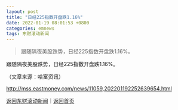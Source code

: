 ```yaml
---
layout: post
title: "日经225指数开盘跌1.16%"
date: 2022-01-19 08:01:53 +0800
categories: emnews
tags: 东财滚动新闻
---
```

> 跟随隔夜美股跌势，日经225指数开盘跌1.16%。

<p>跟随隔夜美股跌势，日经225指数开盘跌1.16%。</p><p class="em_media">（文章来源：哈富资讯）</p>

<http://mss.eastmoney.com/news/11059,202201192252639654.html>

[返回东财滚动新闻](//finews.withounder.com/emnews/)｜[返回首页](//finews.withounder.com/)